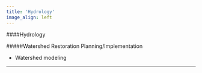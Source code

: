 ```yaml
---
title: 'Hydrology'
image_align: left
---
```

####Hydrology

#####Watershed Restoration Planning/Implementation
* Watershed modeling

---